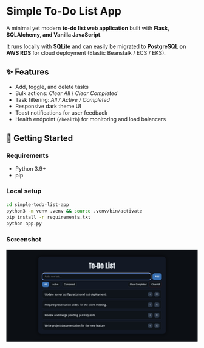 # Simple To-Do List App

A minimal yet modern **to-do list web application** built with **Flask, SQLAlchemy, and Vanilla JavaScript**.

It runs locally with **SQLite** and can easily be migrated to **PostgreSQL on AWS RDS** for cloud deployment (Elastic Beanstalk / ECS / EKS).

## ✨ Features
- Add, toggle, and delete tasks
- Bulk actions: *Clear All* / *Clear Completed*
- Task filtering: *All / Active / Completed*
- Responsive dark theme UI
- Toast notifications for user feedback
- Health endpoint (`/health`) for monitoring and load balancers

## 🚀 Getting Started

### Requirements
- Python 3.9+
- pip

### Local setup
```bash
cd simple-todo-list-app
python3 -m venv .venv && source .venv/bin/activate
pip install -r requirements.txt
python app.py
```

### Screenshot
![App screenshot](screenshots/app-screenshot.png)